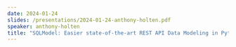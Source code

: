 ```yaml
---
date: 2024-01-24
slides: /presentations/2024-01-24-anthony-holten.pdf
speaker: anthony-holten
title: "SQLModel: Easier state-of-the-art REST API Data Modeling in Python"
---
```

